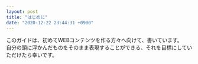 ```yaml
---
layout: post
title: "はじめに"
date: "2020-12-22 23:44:31 +0900"
---
```

このガイドは、初めてWEBコンテンツを作る方々へ向けて、書いています。  
自分の頭に浮かんだものをそのまま表現することができる、それを目標にしていただけたら幸いです。
